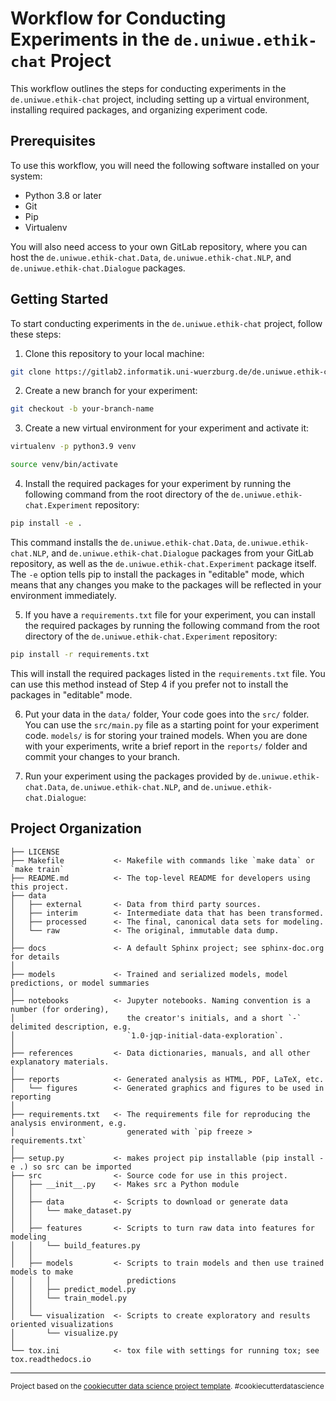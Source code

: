 # Workflow for Conducting Experiments in the `de.uniwue.ethik-chat` Project

This workflow outlines the steps for conducting experiments in the `de.uniwue.ethik-chat` project, including setting up a virtual environment, installing required packages, and organizing experiment code.

## Prerequisites

To use this workflow, you will need the following software installed on your system:

- Python 3.8 or later
- Git
- Pip
- Virtualenv

You will also need access to your own GitLab repository, where you can host the `de.uniwue.ethik-chat.Data`, `de.uniwue.ethik-chat.NLP`, and `de.uniwue.ethik-chat.Dialogue` packages.

## Getting Started

To start conducting experiments in the `de.uniwue.ethik-chat` project, follow these steps:

1. Clone this repository to your local machine:
```bash
git clone https://gitlab2.informatik.uni-wuerzburg.de/de.uniwue.ethik-chat/de.uniwue.ethik-chat.Experiment
```

2. Create a new branch for your experiment:

```bash
git checkout -b your-branch-name
``` 

3. Create a new virtual environment for your experiment and activate it:

```bash 
virtualenv -p python3.9 venv
``` 

```bash
source venv/bin/activate
```

4. Install the required packages for your experiment by running the following command from the root directory of the `de.uniwue.ethik-chat.Experiment` repository:

```bash
pip install -e .
```

This command installs the `de.uniwue.ethik-chat.Data`, `de.uniwue.ethik-chat.NLP`, and `de.uniwue.ethik-chat.Dialogue` packages from your GitLab repository, as well as the `de.uniwue.ethik-chat.Experiment` package itself. The `-e` option tells pip to install the packages in "editable" mode, which means that any changes you make to the packages will be reflected in your environment immediately.

5. If you have a `requirements.txt` file for your experiment, you can install the required packages by running the following command from the root directory of the `de.uniwue.ethik-chat.Experiment` repository:

```bash
pip install -r requirements.txt
```

This will install the required packages listed in the `requirements.txt` file. You can use this method instead of Step 4 if you prefer not to install the packages in "editable" mode.




6. Put your data in the `data/` folder, Your code goes into the `src/` folder. You can use the `src/main.py` file as a starting point for your experiment code.
    `models/` is for storing your trained models. When you are done with your experiments, write a brief report in the `reports/` folder and commit your changes to your branch.



8. Run your experiment using the packages provided by `de.uniwue.ethik-chat.Data`, `de.uniwue.ethik-chat.NLP`, and `de.uniwue.ethik-chat.Dialogue`:


Project Organization
------------

    ├── LICENSE
    ├── Makefile           <- Makefile with commands like `make data` or `make train`
    ├── README.md          <- The top-level README for developers using this project.
    ├── data
    │   ├── external       <- Data from third party sources.
    │   ├── interim        <- Intermediate data that has been transformed.
    │   ├── processed      <- The final, canonical data sets for modeling.
    │   └── raw            <- The original, immutable data dump.
    │
    ├── docs               <- A default Sphinx project; see sphinx-doc.org for details
    │
    ├── models             <- Trained and serialized models, model predictions, or model summaries
    │
    ├── notebooks          <- Jupyter notebooks. Naming convention is a number (for ordering),
    │                         the creator's initials, and a short `-` delimited description, e.g.
    │                         `1.0-jqp-initial-data-exploration`.
    │
    ├── references         <- Data dictionaries, manuals, and all other explanatory materials.
    │
    ├── reports            <- Generated analysis as HTML, PDF, LaTeX, etc.
    │   └── figures        <- Generated graphics and figures to be used in reporting
    │
    ├── requirements.txt   <- The requirements file for reproducing the analysis environment, e.g.
    │                         generated with `pip freeze > requirements.txt`
    │
    ├── setup.py           <- makes project pip installable (pip install -e .) so src can be imported
    ├── src                <- Source code for use in this project.
    │   ├── __init__.py    <- Makes src a Python module
    │   │
    │   ├── data           <- Scripts to download or generate data
    │   │   └── make_dataset.py
    │   │
    │   ├── features       <- Scripts to turn raw data into features for modeling
    │   │   └── build_features.py
    │   │
    │   ├── models         <- Scripts to train models and then use trained models to make
    │   │   │                 predictions
    │   │   ├── predict_model.py
    │   │   └── train_model.py
    │   │
    │   └── visualization  <- Scripts to create exploratory and results oriented visualizations
    │       └── visualize.py
    │
    └── tox.ini            <- tox file with settings for running tox; see tox.readthedocs.io


--------

<p><small>Project based on the <a target="_blank" href="https://drivendata.github.io/cookiecutter-data-science/">cookiecutter data science project template</a>. #cookiecutterdatascience</small></p>

